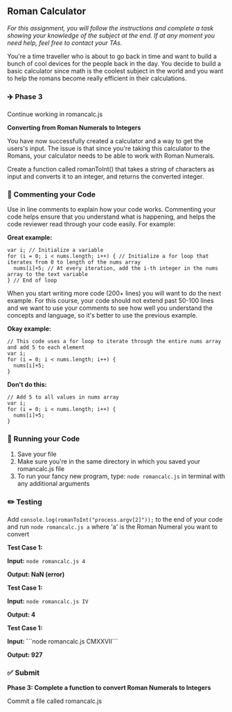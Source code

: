 ## Roman Calculator

*For this assignment, you will follow the instructions and complete a task showing your knowledge of the subject at the end. If at any moment you need help, feel free to contact your TAs.*

You're a time traveller who is about to go back in time and want to build a bunch of cool devices for the people back in the day. You decide to build a basic calculator since math is the coolest subject in the world and you want to help the romans become really efficient in their calculations.

### :airplane: Phase 3

Continue working in romancalc.js

**Converting from Roman Numerals to Integers**

You have now successfully created a calculator and a way to get the users's input. The issue is that since you're taking this calculator to the Romans, your calculator needs to be able to work with Roman Numerals.

Create a function called romanToInt() that takes a string of characters as input and converts it to an integer, and returns the converted integer.

### :pencil: Commenting your Code

Use in line comments to explain how your code works. Commenting your code helps ensure that you understand what is happening, and helps the code reviewer read through your code easily. For example:

**Great example:**

```
var i; // Initialize a variable
for (i = 0; i < nums.length; i++) { // Initialize a for loop that iterates from 0 to length of the nums array
  nums[i]+5; // At every iteration, add the i-th integer in the nums array to the text variable
} // End of loop

```

When you start writing more code (200+ lines) you will want to do the next example. For this course, your code should not extend past 50-100 lines and we want to use your comments to see how well you understand the concepts and language, so it's better to use the previous example.

**Okay example:**

```
// This code uses a for loop to iterate through the entire nums array and add 5 to each element
var i;
for (i = 0; i < nums.length; i++) {
  nums[i]+5;
}

```

**Don't do this:**

```
// Add 5 to all values in nums array
var i;
for (i = 0; i < nums.length; i++) {
  nums[i]+5;
}

```

### :red_car: Running your Code

1. Save your file
2. Make sure you're in the same directory in which you saved your romancalc.js file
3. To run your fancy new program, type: `node romancalc.js` in terminal with any additional arguments

### :pencil2: Testing

Add ```console.log(romanToInt("process.argv[2]"));``` to the end of your code and run ```node romancalc.js a``` where 'a' is the Roman Numeral you want to convert

**Test Case 1:**

**Input:** ```node romancalc.js 4```

**Output: NaN (error)**

**Test Case 1:**

**Input:** ```node romancalc.js IV```

**Output: 4**

**Test Case 1:** 

**Input: `**``node romancalc.js CMXXVII```

**Output: 927**

### ✅ Submit

**Phase 3: Complete a function to convert Roman Numerals to Integers**

Commit a file called romancalc.js
